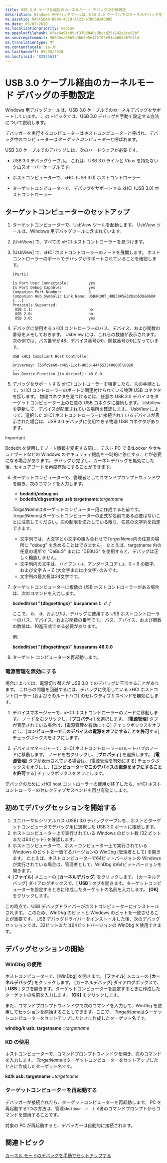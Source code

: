 ```yaml
---
title: USB 3.0 ケーブル経由のカーネルモード デバッグの手動設定
description: Windows 用デバッグツールは、USB 3.0 ケーブルでのカーネルデバッグをサポートしています。 このトピックでは、USB 3.0 デバッグを手動で設定する方法について説明します。
ms.assetid: 9A9F5DA0-B98A-4C19-A723-67D06B2409B5
ms.date: 05/07/2020
ms.localizationpriority: medium
ms.openlocfilehash: 6fae6a91c99cf376d040c3bccd25a142a2cc02bf
ms.sourcegitcommit: 98930ca95b9adbb6e5e472f89e91ab084e67e31d
ms.translationtype: MT
ms.contentlocale: ja-JP
ms.lasthandoff: 05/08/2020
ms.locfileid: "82925631"
---
```

# <a name="setting-up-kernel-mode-debugging-over-a-usb-30-cable-manually"></a>USB 3.0 ケーブル経由のカーネルモード デバッグの手動設定

Windows 用デバッグツールは、USB 3.0 ケーブルでのカーネルデバッグをサポートしています。 このトピックでは、USB 3.0 デバッグを手動で設定する方法について説明します。

デバッガーを実行するコンピューターは*ホストコンピューター*と呼ばれ、デバッグ中のコンピューターは*ターゲットコンピューター*と呼ばれます。

USB 3.0 ケーブルでのデバッグには、次のハードウェアが必要です。

- USB 3.0 デバッグケーブル。 これは、USB 3.0 ラインと Vbus を持たないクロスオーバーケーブルです。

- ホストコンピューターで、xHCI (USB 3.0) ホストコントローラー

- ターゲットコンピューターで、デバッグをサポートする xHCI (USB 3.0) ホストコントローラー

## <a name="setting-up-the-target-computer"></a>ターゲットコンピューターのセットアップ

1. ターゲットコンピューターで、UsbView ツールを起動します。 UsbView ツールは、Windows 用デバッグツールに含まれています。
2. [UsbView] で、すべての xHCI ホストコントローラーを見つけます。
3. [UsbView] で、xHCI ホストコントローラーのノードを展開します。 ホストコントローラーのポートでデバッグがサポートされていることを確認します。

    ```console
    [Port1]

    Is Port User Connectable:         yes
    Is Port Debug Capable:            yes
    Companion Port Number:            3
    Companion Hub Symbolic Link Name: USB#ROOT_HUB30#5&32bab638&0&0#{...}
    Protocols Supported:
     USB 1.1:                         no
     USB 2.0:                         no
     USB 3.0:                         yes
    ```

4. デバッグに使用する xHCI コントローラーのバス、デバイス、および関数の番号をメモしておきます。 UsbView には、これらの数値が表示されます。 次の例では、バス番号が48、デバイス番号が0、関数番号が0になっています。

    ```console
    USB xHCI Compliant Host Controller
    ...
    DriverKey: {36fc9e60-c465-11cf-8056-444553540000}\0020
    ...
    Bus.Device.Function (in decimal): 48.0.0
    ```

5. デバッグをサポートする xHCI コントローラーを特定したら、次の手順として、xHCI コントローラーのポートに関連付けられている物理 USB コネクタを探します。 物理コネクタを見つけるには、任意の USB 3.0 デバイスをターゲットコンピューター上の任意の USB コネクタに接続します。 UsbView を更新して、デバイスが配置されている場所を確認します。 UsbView によって、選択した xHCI ホストコントローラーに接続されているデバイスが表示された場合は、USB 3.0 デバッグに使用できる物理 USB コネクタがあります。

> [!IMPORTANT]
> Bcdedit を使用してブート情報を変更する前に、テスト PC で BitLocker やセキュアブートなどの Windows のセキュリティ機能を一時的に停止することが必要になる場合があります。 デバッグが完了し、カーネルデバッグを無効にした後、セキュアブートを再度有効にすることができます。  

6. ターゲットコンピューターで、管理者としてコマンドプロンプトウィンドウを開き、次のコマンドを入力します。

   - **bcdedit/debug on**
   - **bcdedit/dbgsettings usb targetname:**<em>targetname</em>

   *TargetName*はターゲットコンピューター用に作成する名前です。 *TargetName*はターゲットコンピューターの正式な名前である必要はないことに注意してください。次の制限を満たしている限り、任意の文字列を指定できます。

   - 文字列では、大文字と小文字の組み合わせで*TargetName*内の任意の場所に "debug" を含めることはできません。 たとえば、targetname 内の任意の場所で "DeBuG" または "DEBUG" を使用すると、デバッグは正しく機能しません。  
   - 文字列内の文字は、ハイフン (-)、アンダースコア (\_)、0 ~ 9 の数字、および文字 A ~ Z (大文字または小文字) のみです。
   - 文字列の最大長は24文字です。

7. ターゲットコンピューターに複数の USB ホストコントローラーがある場合は、次のコマンドを入力します。

   **bcdedit/set "{dbgsettings}" busparams** *b. d. f*

   ここで、 *b*、 *d*、および*f*は、デバッグに使用する USB ホストコントローラーのバス、デバイス、および関数の番号です。 バス、デバイス、および関数の数値は、10進形式である必要があります。

   例:

   **bcdedit/set "{dbgsettings}" busparams 48.0.0**

8. ターゲット コンピューターを再起動します。

### <a name="disable-power-management"></a>電源管理を無効にする

場合によっては、電源切り替えが USB 3.0 でのデバッグに干渉することがあります。 これらの問題を回避するには、デバッグに使用している xHCI ホストコントローラー (およびそのルートハブ) のセレクティブサスペンドを無効にします。

1. デバイスマネージャーで、xHCI ホストコントローラーのノードに移動します。 ノードを右クリックし、[**プロパティ**] を選択します。 [**電源管理**] タブが表示されている場合は、[電源管理を有効にする] チェックボックスをオフにし、[**コンピューターでこのデバイスの電源をオフにすることを許可**する] チェックボックスをオフにします。

2. デバイスマネージャーで、xHCI ホストコントローラーのルートハブのノードに移動します。 ノードを右クリックし、[**プロパティ**] を選択します。 [**電源管理**] タブが表示されている場合は、[電源管理を有効にする] チェックボックスをオフにし、[**コンピューターでこのデバイスの電源をオフにすることを許可**する] チェックボックスをオフにします。

デバッグのために xHCI host コントローラーの使用が終了したら、xHCI ホストコントローラーのセレクティブサスペンドを再び有効にします。

## <a name="starting-a-debugging-session-for-the-first-time"></a>初めてデバッグセッションを開始する

1. ユニバーサルシリアルバス (USB) 3.0 デバッグケーブルを、ホストとターゲットコンピュータでデバッグ用に選択した USB 3.0 ポートに接続します。
2. ホストコンピューター上で実行されている Windows のビット数 (32 ビットまたは64ビット) を確認します。
3. ホストコンピューターで、ホストコンピューター上で実行されている Windows のビットと一致するバージョンの WinDbg (管理者として) を開きます。 たとえば、ホストコンピューターで64ビットバージョンの Windows が実行されている場合は、管理者として、WinDbg の64ビットバージョンを開きます。
4. [**ファイル**] メニューの [**カーネルデバッグ**] をクリックします。 [カーネルデバッグ] ダイアログボックスで、[ **USB** ] タブを開きます。ターゲットコンピューターを設定するときに作成したターゲットの名前を入力します。 **[OK]** をクリックします。

この時点で、USB デバッグドライバーがホストコンピューターにインストールされます。 このため、WinDbg のビットと Windows のビットを一致させることが重要です。 USB デバッグドライバーをインストールした後、次のデバッグセッションでは、32ビットまたは64ビットバージョンの WinDbg を使用できます。

## <a name="starting-a-debugging-session"></a>デバッグセッションの開始

### <a name="using-windbg"></a>WinDbg の使用

ホストコンピューターで、[WinDbg] を開きます。 [**ファイル**] メニューの [**カーネルデバッグ**] をクリックします。 [カーネルデバッグ] ダイアログボックスで、[ **USB** ] タブを開きます。ターゲットコンピューターを設定するときに作成したターゲットの名前を入力します。 **[OK]** をクリックします。

また、コマンドプロンプトウィンドウで次のコマンドを入力して、WinDbg を使用してセッションを開始することもできます。ここで、 *TargetName*はターゲットコンピューターをセットアップしたときに作成したターゲット名です。

**windbg/k usb: targetname =**<em>targetname</em>

### <a name="using-kd"></a>KD の使用

ホストコンピューターで、コマンドプロンプトウィンドウを開き、次のコマンドを入力します。 *TargetName*はターゲットコンピューターをセットアップしたときに作成したターゲット名です。

**kd/k usb: targetname =**<em>targetname</em>

### <a name="reboot-the-target-computer"></a>ターゲットコンピューターを再起動する

デバッガーが接続されたら、ターゲットコンピューターを再起動します。 PC を再起動する1つの方法は、管理`shutdown -r -t 0`者のコマンドプロンプトからコマンドを使用することです。

対象の PC が再起動すると、デバッガーは自動的に接続されます。

## <a name="related-topics"></a>関連トピック

[カーネル モードのデバッグを手動でセットアップする](setting-up-kernel-mode-debugging-in-windbg--cdb--or-ntsd.md)
